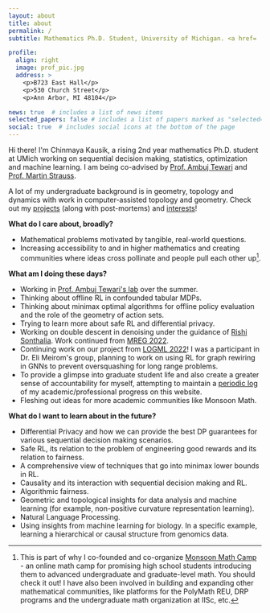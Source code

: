 ```yaml
---
layout: about
title: about
permalink: /
subtitle: Mathematics Ph.D. Student, University of Michigan. <a href= 'https://drive.google.com/file/d/1lXFeZx2ozzytd_JVF74125q_PTBW0gUL/view?usp=sharing'>Curriculum Vitae</a>.

profile:
  align: right
  image: prof_pic.jpg
  address: >
    <p>B723 East Hall</p>
    <p>530 Church Street</p>
    <p>Ann Arbor, MI 48104</p>

news: true  # includes a list of news items
selected_papers: false # includes a list of papers marked as "selected={true}"
social: true  # includes social icons at the bottom of the page
---
```


Hi there! I'm Chinmaya Kausik, a rising 2nd year mathematics Ph.D. student at UMich working on sequential decision making, statistics, optimization and machine learning. I am being co-advised by [Prof. Ambuj Tewari](https://ambujtewari.github.io/) and [Prof. Martin Strauss](https://web.eecs.umich.edu/~martinjs/).

A lot of my undergraduate background is in geometry, topology and dynamics with work in computer-assisted topology and geometry. Check out my [projects](projects) (along with post-mortems) and [interests](more)!

**What do I care about, broadly?** 
* Mathematical problems motivated by tangible, real-world questions. 
* Increasing accessibility to and in higher mathematics and creating communities where ideas cross pollinate and people pull each other up[^1].

[^1]: This is part of why I co-founded and co-organize [Monsoon Math Camp](https://www.monsoonmath.org) - an online math camp for promising high school students introducing them to advanced undergraduate and graduate-level math. You should check it out! I have also been involved in building and expanding other mathematical communities, like platforms for the PolyMath REU, DRP programs and the undergraduate math organization at IISc, etc.

**What am I doing these days?**
* Working in [Prof. Ambuj Tewari's lab](https://ambujtewari.github.io/) over the summer.
* Thinking about offline RL in confounded tabular MDPs.
* Thinking about minimax optimal algorithms for offline policy evaluation and the role of the geometry of action sets.
* Trying to learn more about safe RL and differential privacy.
* Working on double descent in denoising under the guidance of [Rishi Sonthalia](https://sites.google.com/umich.edu/rsonthal/home?authuser=0). Work continued from [MREG 2022](https://sites.google.com/umich.edu/mreg-2022/home).
* Continuing work on our project from [LOGML 2022](https://www.logml.ai/)! I was a participant in Dr. Eli Meirom's group, planning to work on using RL for graph rewiring in GNNs to prevent oversquashing for long range problems.
* To provide a glimpse into graduate student life and also create a greater sense of accountability for myself, attempting to maintain a [periodic log](log) of my academic/professional progress on this website. 
* Fleshing out ideas for more academic communities like Monsoon Math.

**What do I want to learn about in the future?**
* Differential Privacy and how we can provide the best DP guarantees for various sequential decision making scenarios.
* Safe RL, its relation to the problem of engineering good rewards and its relation to fairness.
* A comprehensive view of techniques that go into minimax lower bounds in RL.
* Causality and its interaction with sequential decision making and RL.
* Algorithmic fairness.
* Geometric and topological insights for data analysis and machine learning (for example, non-positive curvature representation learning).
* Natural Language Processing.
* Using insights from machine learning for biology. In a specific example, learning a hierarchical or causal structure from genomics data.
